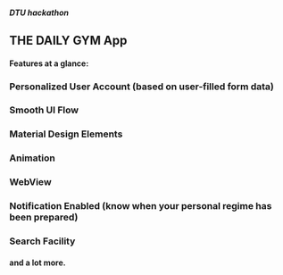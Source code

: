 ##### DTU hackathon


## THE DAILY GYM App


#### Features at a glance:

### Personalized User Account (based on user-filled form data)

### Smooth UI Flow

### Material Design Elements

### Animation

### WebView

### Notification Enabled (know when your personal regime has been prepared)

### Search Facility

#### and a lot more.
